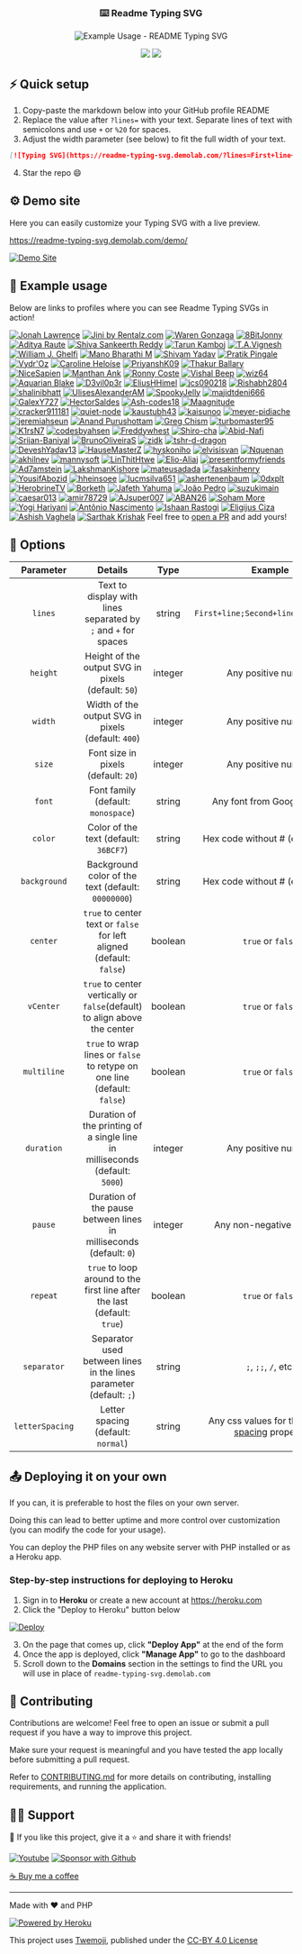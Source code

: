 <!-- markdownlint-disable MD033 MD041 -->
<p align="center">
  <h3 align="center">⌨️ Readme Typing SVG</h3>
</p>

<p align="center">
  <img src="https://readme-typing-svg.demolab.com/?lines=Type+messages+everywhere!;Add+a+bio+to+your+profile!;Add+a+description+to+your+repo!;Make+your+readme+stand+out!&font=Fira%20Code&center=true&width=380&height=50&duration=4000&pause=1000" alt="Example Usage - README Typing SVG">
</p>

<p align="center">
  <a href="https://github.com/search?q=extension%3Amd+%22https+readme+typing+svg%22&type=Code" alt="Users" title="Repo users">
    <img src="https://freshidea.com/jonah/app/github-search-results/readme-typing-svg/index.php"/></a>
  <a href="https://discord.gg/fPrdqh3Zfu" alt="Discord" title="Dev Pro Tips Discussion & Support Server">
    <img src="https://img.shields.io/discord/819650821314052106?color=7289DA&logo=discord&logoColor=white&style=for-the-badge"/></a>
</p>
<!-- markdownlint-enable MD033 -->

## ⚡ Quick setup

1. Copy-paste the markdown below into your GitHub profile README
2. Replace the value after `?lines=` with your text. Separate lines of text with semicolons and use `+` or `%20` for spaces.
3. Adjust the width parameter (see below) to fit the full width of your text.

```md
[![Typing SVG](https://readme-typing-svg.demolab.com/?lines=First+line+of+text;Second+line+of+text)](https://git.io/typing-svg)
```

4. Star the repo 😄

## ⚙ Demo site

Here you can easily customize your Typing SVG with a live preview.

<https://readme-typing-svg.demolab.com/demo/>

[![Demo Site](https://user-images.githubusercontent.com/20955511/183703055-42ec8754-d84c-414f-8132-a02974224aa1.gif "Demo Site")](https://readme-typing-svg.demolab.com/demo/)

## 🚀 Example usage

Below are links to profiles where you can see Readme Typing SVGs in action!

[![Jonah Lawrence](https://github.com/DenverCoder1.png?size=60)](https://github.com/DenverCoder1 "Jonah Lawrence on GitHub")
[![Jini by Rentalz.com](https://i.imgur.com/TtuoKCs.png)](https://jini.rentalz.com/ "Jini by Rentalz.com")
[![Waren Gonzaga](https://github.com/warengonzaga.png?size=60)](https://github.com/warengonzaga "Waren Gonzaga on GitHub")
[![8BitJonny](https://github.com/8BitJonny.png?size=60)](https://github.com/8BitJonny "8BitJonny on GitHub")
[![Aditya Raute](https://github.com/adityaraute.png?size=60)](https://github.com/adityaraute "Aditya Raute on GitHub")
[![Shiva Sankeerth Reddy](https://github.com/ShivaSankeerth.png?size=60)](https://github.com/ShivaSankeerth "Shiva Sankeerth Reddy on GitHub")
[![Tarun Kamboj](https://github.com/Tarun-Kamboj.png?size=60)](https://github.com/Tarun-Kamboj "Tarun Kamboj on GitHub")
[![T.A.Vignesh](https://github.com/tavignesh.png?size=60)](https://github.com/tavignesh "T.A.Vignesh on GitHub")
[![William J. Ghelfi](https://github.com/trumbitta.png?size=60)](https://github.com/trumbitta "William J. Ghelfi on GitHub")
[![Mano Bharathi M](https://i.imgur.com/Audc6L9.png)](https://github.com/ManoBharathi93 "Mano Bharathi M on GitHub")
[![Shivam Yadav](https://github.com/sudoshivam.png?size=60)](https://github.com/sudoshivam "Shivam Yadav on GitHub")
[![Pratik Pingale](https://github.com/PROxZIMA.png?size=60)](https://github.com/PROxZIMA "Pratik Pingale on GitHub")
[![Vydr'Oz](https://github.com/VydrOz.png?size=60)](https://github.com/VydrOz "Vydr'Oz on GitHub")
[![Caroline Heloíse](https://github.com/Carol42.png?size=60)](https://github.com/Carol42 "Caroline Heloíse on GitHub")
[![PriyanshK09](https://github.com/PriyanshK09.png?size=60)](https://github.com/PriyanshK09 "PriyanshK09 on GitHub")
[![Thakur Ballary](https://github.com/thakurballary.png?size=60)](https://github.com/thakurballary "Thakur Ballary on GitHub")
[![NiceSapien](https://github.com/nicesapien.png?size=60)](https://github.com/nicesapien "NiceSapien on GitHub")
[![Manthan Ank](https://github.com/manthanank.png?size=60)](https://github.com/manthanank "Manthan Ank on GitHub")
[![Ronny Coste](https://github.com/lertsoft.png?size=60)](https://github.com/lertsoft "Ronny Coste on GitHub")
[![Vishal Beep](https://github.com/vishal-beep136.png?size=60)](https://github.com/Vishal-beep136 "Vishal Beep on GitHub")
[![wiz64](https://github.com/wiz64.png?size=60)](https://github.com/wiz64 "wiz64 on GitHub")
[![Aquarian Blake](https://github.com/Aquarius-blake.png?size=60)](https://github.com/Aquarius-blake "Aquarian Blake on GitHub")
[![D3vil0p3r](https://github.com/D3vil0p3r.png?size=60)](https://github.com/D3vil0p3r "D3vil0p3r on GitHub")
[![EliusHHimel](https://github.com/EliusHHimel.png?size=60)](https://github.com/EliusHHimel "EliusHHimel on GitHub")
[![jcs090218](https://github.com/jcs090218.png?size=60)](https://github.com/jcs090218 "jcs090218 on GitHub")
[![Rishabh2804](https://github.com/Rishabh2804.png?size=60)](https://github.com/Rishabh2804 "Rishabh2804 on GitHub")
[![shalinibhatt](https://github.com/shalinibhatt.png?size=60)](https://github.com/shalinibhatt "shalinibhatt on GitHub")
[![UlisesAlexanderAM](https://github.com/UlisesAlexanderAM.png?size=60)](https://github.com/UlisesAlexanderAM "UlisesAlexanderAM on GitHub")
[![SpookyJelly](https://github.com/SpookyJelly.png?size=60)](https://github.com/SpookyJelly "SpookyJelly on GitHub")
[![majidtdeni666](https://github.com/majidtdeni666.png?size=60)](https://github.com/majidtdeni666 "majidtdeni666 on GitHub")
[![GalexY727](https://github.com/galexy727.png?size=60)](https://github.com/galexy727 "GalexY727 on GitHub")
[![HectorSaldes](https://github.com/HectorSaldes.png?size=60)](https://github.com/HectorSaldes "HectorSaldes on GitHub")
[![Ash-codes18](https://github.com/Ash-codes18.png?size=60)](https://github.com/Ash-codes18 "Ash-codes18 on GitHub")
[![Maagnitude](https://github.com/Maagnitude.png?size=60)](https://github.com/Maagnitude "Maagnitude on GitHub")
[![cracker911181](https://github.com/cracker911181.png?size=60)](https://github.com/cracker911181 "cracker911181 on GitHub")
[![quiet-node](https://github.com/quiet-node.png?size=60)](https://github.com/quiet-node "quiet-node on GitHub")
[![kaustubh43](https://github.com/kaustubh43.png?size=60)](https://github.com/kaustubh43 "kaustubh43 on GitHub")
[![kaisunoo](https://github.com/kaisunoo.png?size=60)](https://github.com/kaisunoo "kaisunoo on GitHub")
[![meyer-pidiache](https://github.com/meyer-pidiache.png?size=60)](https://github.com/meyer-pidiache "Meyer Pidiache on GitHub")
[![jeremiahseun](https://github.com/jeremiahseun.png?size=60)](https://github.com/jeremiahseun "Jeremiah Erinola on GitHub")
[![Anand Purushottam](https://github.com/creativepurus.png?size=60)](https://github.com/creativepurus "Anand Purushottam 🇮🇳 on GitHub ☕")
[![Greg Chism](https://github.com/Gchism94.png?size=60)](https://github.com/Gchism94 "Greg Chism 🤘 on GitHub")
[![turbomaster95](https://github.com/turbomaster95.png?size=60)](https://github.com/turbomaster95 "turbomaster95 🗿 🇮🇳 on GitHub ☕")
[![K1rsN7](https://github.com/K1rsN7.png?size=60)](https://github.com/K1rsN7 "K1rsN7 on GitHub💪")
[![codesbyahsen](https://github.com/codesbyahsen.png?size=60)](https://github.com/codesbyahsen "AHSEN ALEE on GitHub")
[![Freddywhest](https://github.com/Freddywhest.png?size=60)](https://github.com/Freddywhest "Alfred Nti on GitHub")
[![Shiro-cha](https://github.com/Shiro-cha.png?size=60)](https://github.com/Shiro-cha "Shiro Yukami on Github")
[![Abid-Nafi](https://github.com/MohammedAbidNafi.png?size=60)](https://github.com/MohammedAbidNafi "Abid Nafi on Github")
[![Srijan-Baniyal](https://github.com/Srijan-Baniyal.png?size=60)](https://github.com/Srijan-Baniyal "Srijan Baniyal on Github")
[![BrunoOliveiraS](https://github.com/BrunoOliveiraS.png?size=60)](https://github.com/BrunoOliveiraS "Bruno Oliveira on Github")
[![zidk](https://github.com/zidk.png?size=60)](https://github.com/zidk "Pablo Gonzalez on Github")
[![tshr-d-dragon](https://github.com/tshr-d-dragon.png?size=60)](https://github.com/tshr-d-dragon "Tushar Patil on Github")
[![DeveshYadav13](https://github.com/DeveshYadav13.png?size=60)](https://github.com/DeveshYadav13 "Devesh Yadav on Github")
[![HauseMasterZ](https://github.com/HauseMasterZ.png?size=60)](https://github.com/HauseMasterZ "HauseMaster on Github")
[![hyskoniho](https://github.com/hyskoniho.png?size=60)](https://github.com/hyskoniho "hyskoniho on Github")
[![elvisisvan](https://github.com/elvisisvan.png?size=60)](https://github.com/elvisisvan "elvisisvan on Github")
[![Nquenan](https://github.com/Nquenan.png?size=60)](https://github.com/Nquenan "Nquenan on Github")
[![akhilnev](https://github.com/akhilnev.png?size=60)](https://github.com/akhilnev "Akhilesh Nevatia on Github")
[![mannysoft](https://github.com/mannysoft.png?size=60)](https://github.com/mannysoft "Manny Isles on Github")
[![LinThitHtwe](https://github.com/LinThitHtwe.png?size=60)](https://github.com/LinThitHtwe "LinThitHtwe on Github")
[![Elio-Aliaj](https://github.com/Elio-Aliaj.png?size=60)](https://github.com/Elio-Aliaj "Elio-Aliaj on Github")
[![presentformyfriends](https://github.com/presentformyfriends.png?size=60)](https://github.com/presentformyfriends "presentformyfriends on Github")
[![Ad7amstein](https://github.com/Ad7amstein.png?size=60)](https://github.com/Ad7amstein "Ad7amstein on Github")
[![LakshmanKishore](https://github.com/LakshmanKishore.png?size=60)](https://github.com/LakshmanKishore "LakshmanKishore on Github")
[![mateusadada](https://github.com/mateusadada.png?size=60)](https://github.com/mateusadada "mateusadada on Github")
[![fasakinhenry](https://github.com/fasakinhenry.png?size=60)](https://github.com/fasakinhenry "fasakinhenry on Github")
[![YousifAbozid](https://github.com/YousifAbozid.png?size=60)](https://github.com/YousifAbozid "YousifAbozid on Github")
[![hheinsoee](https://github.com/hheinsoee.png?size=60)](https://github.com/hheinsoee "hheinsoee on Github")
[![lucmsilva651](https://github.com/lucmsilva651.png?size=60)](https://github.com/lucmsilva651 "lucmsilva651 on Github")
[![ashertenenbaum](https://github.com/ashertenenbaum.png?size=60)](https://github.com/ashertenenbaum "ashertenenbaum on Github")
[![0dxplt](https://github.com/0dxplt.png?size=60)](https://github.com/0dxplt "0dxplt on Github")
[![HerobrineTV](https://github.com/HerobrineTV.png?size=60)](https://github.com/HerobrineTV "HerobrineTV on Github")
[![Borketh](https://github.com/Borketh.png?size=60)](https://github.com/Borketh "Borketh on Github")
[![Jafeth Yahuma](https://github.com/Callmeproteus.png?size=60)](https://github.com/Callmeproteus "Callmeproteus on GitHub")
[![João Pedro](https://github.com/JotaP07.png?size=60)](https://github.com/JotaP07 "JP on GitHub")
[![suzukimain](https://github.com/suzukimain.png?size=60)](https://github.com/suzukimain "suzukimain on Github")
[![caesar013](https://github.com/caesar013.png?size=60)](https://github.com/caesar013 "caesar013 on Github")
[![amir78729](https://github.com/amir78729.png?size=60)](https://github.com/amir78729 "Amir on Github")
[![AJsuper007](https://github.com/AJsuper007.png?size=60)](https://github.com/AJsuper007 "AJsuper007 on Github")
[![ABAN26](https://github.com/ABAN26.png?size=60)](https://github.com/ABAN26 "ABAN26 on Github")
[![Soham More](https://github.com/SohamMore100.png?size=60)](https://github.com/SohamMore100 "Soham More on GitHub")
[![Yogi Hariyani](https://github.com/yobro7292.png?size=60)](https://github.com/Yobro7292 "Yogi Hariyani on GitHub")
[![Antônio Nascimento](https://github.com/Ninja1375.png?size=60)](https://github.com/Ninja1375 "Antônio Nascimento on GitHub")
[![Ishaan Rastogi](https://github.com/TridentifyIshaan.png?size=60)](https://github.com/TridentifyIshaan "Tridentify Ishaan on GitHub")
[![Eligijus Ciza](https://github.com/krimmyy.png?size=60)](https://github.com/krimmyy "Eligijus Ciza on GitHub")
[![Ashish Vaghela](https://github.com/Ashish-CodeJourney.png?size=60)](https://github.com/Ashish-CodeJourney "Ashish Vaghela on GitHub")
[![Sarthak Krishak](https://avatars.githubusercontent.com/u/111685806?v=4)](https://github.com/SarthakKrishak "Sarthak Krishak on GitHub")
Feel free to [open a PR](https://github.com/DenverCoder1/readme-typing-svg/issues/21#issue-870549556) and add yours!

## 🔧 Options

|    Parameter    |                                   Details                                   |  Type   |                                                      Example                                                      |
| :-------------: | :-------------------------------------------------------------------------: | :-----: | :---------------------------------------------------------------------------------------------------------------: |
|     `lines`     |       Text to display with lines separated by `;` and `+` for spaces        | string  |                                        `First+line;Second+line;Third+line`                                        |
|    `height`     |             Height of the output SVG in pixels (default: `50`)              | integer |                                                Any positive number                                                |
|     `width`     |             Width of the output SVG in pixels (default: `400`)              | integer |                                                Any positive number                                                |
|     `size`      |                     Font size in pixels (default: `20`)                     | integer |                                                Any positive number                                                |
|     `font`      |                     Font family (default: `monospace`)                      | string  |                                            Any font from Google Fonts                                             |
|     `color`     |                    Color of the text (default: `36BCF7`)                    | string  |                                         Hex code without # (eg. `F724A9`)                                         |
|  `background`   |             Background color of the text (default: `00000000`)              | string  |                                         Hex code without # (eg. `FEFF4C`)                                         |
|    `center`     |    `true` to center text or `false` for left aligned (default: `false`)     | boolean |                                                 `true` or `false`                                                 |
|    `vCenter`    |  `true` to center vertically or `false`(default) to align above the center  | boolean |                                                 `true` or `false`                                                 |
|   `multiline`   |  `true` to wrap lines or `false` to retype on one line (default: `false`)   | boolean |                                                 `true` or `false`                                                 |
|   `duration`    | Duration of the printing of a single line in milliseconds (default: `5000`) | integer |                                                Any positive number                                                |
|     `pause`     |     Duration of the pause between lines in milliseconds (default: `0`)      | integer |                                              Any non-negative number                                              |
|    `repeat`     |  `true` to loop around to the first line after the last (default: `true`)   | boolean |                                                 `true` or `false`                                                 |
|   `separator`   |     Separator used between lines in the lines parameter (default: `;`)      | string  |                                               `;`, `;;`, `/`, etc.                                                |
| `letterSpacing` |                     Letter spacing (default: `normal`)                      | string  | Any css values for the [letter-spacing](https://developer.mozilla.org/en-US/docs/Web/CSS/letter-spacing) property |

## 📤 Deploying it on your own

If you can, it is preferable to host the files on your own server.

Doing this can lead to better uptime and more control over customization (you can modify the code for your usage).

You can deploy the PHP files on any website server with PHP installed or as a Heroku app.

### Step-by-step instructions for deploying to Heroku

1. Sign in to **Heroku** or create a new account at <https://heroku.com>
2. Click the "Deploy to Heroku" button below

[![Deploy](https://www.herokucdn.com/deploy/button.svg "Deploy to Heroku")](https://heroku.com/deploy?template=https://github.com/DenverCoder1/readme-typing-svg/tree/main)

3. On the page that comes up, click **"Deploy App"** at the end of the form
4. Once the app is deployed, click **"Manage App"** to go to the dashboard
5. Scroll down to the **Domains** section in the settings to find the URL you will use in place of `readme-typing-svg.demolab.com`

## 🤗 Contributing

Contributions are welcome! Feel free to open an issue or submit a pull request if you have a way to improve this project.

Make sure your request is meaningful and you have tested the app locally before submitting a pull request.

Refer to [CONTRIBUTING.md](/CONTRIBUTING.md) for more details on contributing, installing requirements, and running the application.

## 🙋‍♂️ Support

💙 If you like this project, give it a ⭐ and share it with friends!

<!-- markdownlint-disable MD033 -->
<p align="left">
  <a href="https://www.youtube.com/channel/UCipSxT7a3rn81vGLw9lqRkg?sub_confirmation=1"><img alt="Youtube" title="Youtube" src="https://img.shields.io/badge/-Subscribe-red?style=for-the-badge&logo=youtube&logoColor=white"/></a>
  <a href="https://github.com/sponsors/DenverCoder1"><img alt="Sponsor with Github" title="Sponsor with Github" src="https://img.shields.io/badge/-Sponsor-ea4aaa?style=for-the-badge&logo=github&logoColor=white"/></a>
</p>
<!-- markdownlint-enable MD033 -->

[☕ Buy me a coffee](https://ko-fi.com/jlawrence)

---

Made with ❤️ and PHP

<!-- markdownlint-disable MD033 -->

<a href="https://heroku.com/"><img alt="Powered by Heroku" title="Powered by Heroku" src="https://img.shields.io/badge/-Powered%20by%20Heroku-6567a5?style=for-the-badge&logo=heroku&logoColor=white"/></a>

<!-- markdownlint-enable MD033 -->

This project uses [Twemoji](https://github.com/twitter/twemoji), published under the [CC-BY 4.0 License](https://creativecommons.org/licenses/by/4.0/)

